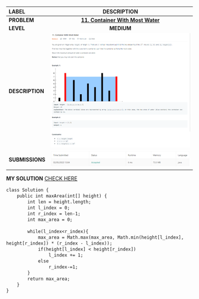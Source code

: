 | LABEL | DESCRIPTION |
| :---        |    :----:   |
| **PROBLEM** | **[11. Container With Most Water](https://leetcode.com/problems/container-with-most-water)** |
| **LEVEL** | **MEDIUM** |
| **DESCRIPTION** | ![Problem Description](./assets/problem.png) |
| **SUBMISSIONS** | ![Submission Details](./assets/submission.png) |

**MY SOLUTION** [CHECK HERE](https://leetcode.com/submissions/detail/634836601/)
```
class Solution {
    public int maxArea(int[] height) {
        int len = height.length;
        int l_index = 0;
        int r_index = len-1;
        int max_area = 0;
        
        while(l_index<r_index){
            max_area = Math.max(max_area, Math.min(height[l_index], height[r_index]) * (r_index - l_index));
            if(height[l_index] < height[r_index])
                l_index += 1;
            else
                r_index-=1;
        }
        return max_area;
    }
}
```

